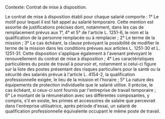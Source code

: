 Contexte: Contrat de mise à disposition.

Le contrat de mise à disposition établi pour chaque salarié comporte : 1° Le motif pour lequel il est fait appel au salarié temporaire. Cette mention est assortie de justifications précises dont, notamment, dans les cas de remplacement prévus aux 1°, 4° et 5° de l'article L. 1251-6, le nom et la qualification de la personne remplacée ou à remplacer ; 2° Le terme de la mission ; 3° Le cas échéant, la clause prévoyant la possibilité de modifier le terme de la mission dans les conditions prévues aux articles L. 1251-30 et L. 1251-31. Cette disposition s'applique également à l'avenant prévoyant le renouvellement du contrat de mise à disposition ; 4° Les caractéristiques particulières du poste de travail à pourvoir et, notamment si celui-ci figure sur la liste des postes présentant des risques particuliers pour la santé ou la sécurité des salariés prévue à l'article L. 4154-2, la qualification professionnelle exigée, le lieu de la mission et l'horaire ; 5° La nature des équipements de protection individuelle que le salarié utilise. Il précise, le cas échéant, si ceux-ci sont fournis par l'entreprise de travail temporaire ; 6° Le montant de la rémunération avec ses différentes composantes, y compris, s'il en existe, les primes et accessoires de salaire que percevrait dans l'entreprise utilisatrice, après période d'essai, un salarié de qualification professionnelle équivalente occupant le même poste de travail.